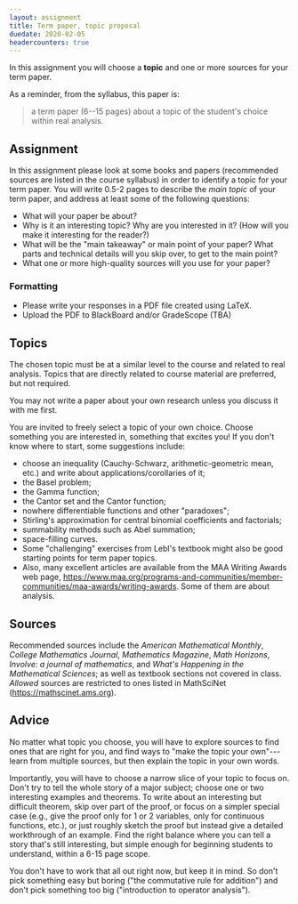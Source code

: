 ```yaml
---
layout: assignment
title: Term paper, topic proposal
duedate: 2020-02-05
headercounters: true
---
```


In this assignment you will choose a **topic** and one or more sources for your term paper.

As a reminder, from the syllabus, this paper is:
> a term paper (6--15 pages) about a topic of the student's choice within real analysis.


## Assignment

In this assignment please look at some books and papers
(recommended sources are listed in the course syllabus)
in order to identify a topic for your term paper.
You will write 0.5-2 pages to describe the *main topic*
of your term paper, and address at least some of the following questions:
+ What will your paper be about?
+ Why is it an interesting topic? Why are you interested in it?
  (How will you make it interesting for the reader?)
+ What will be the "main takeaway" or main point of your paper?
  What parts and technical details will you skip over, to get to the main point?
+ What one or more high-quality sources will you use for your paper?

### Formatting

+ Please write your responses in a PDF file created using LaTeX.
+ Upload the PDF to BlackBoard and/or GradeScope (TBA)


## Topics

The chosen topic must be at a similar level to the course
and related to real analysis.
Topics that are directly related to course material are preferred,
but not required.

You may not write a paper about your own research unless you discuss it with me first.





You are invited to freely select a topic of your own choice.
Choose something you are interested in, something that excites you!
If you don't know where to start, some suggestions include:
+ choose an inequality (Cauchy-Schwarz, arithmetic-geometric mean, etc.) and write about applications/corollaries of it;
+ the Basel problem;
+ the Gamma function;
+ the Cantor set and the Cantor function;
+ nowhere differentiable functions and other "paradoxes";
+ Stirling's approximation for central binomial coefficients and factorials;
+ summability methods such as Abel summation;
+ space-filling curves.
+ Some "challenging" exercises from Lebl's textbook might also be
  good starting points for term paper topics.
+ Also, many excellent articles are available from the MAA Writing Awards web page,
  <https://www.maa.org/programs-and-communities/member-communities/maa-awards/writing-awards>.
  Some of them are about analysis.

## Sources

Recommended sources include the
*American Mathematical Monthly*,
*College Mathematics Journal*,
*Mathematics Magazine*,
*Math Horizons*,
*Involve: a journal of mathematics*,
and *What's Happening in the Mathematical Sciences*;
as well as textbook sections not covered in class.
*Allowed* sources are restricted to ones listed in MathSciNet (<https://mathscinet.ams.org>).



## Advice

No matter what topic you choose,
you will have to explore sources to find ones that are right for you,
and find ways to "make the topic your own"---learn from multiple sources,
but then explain the topic in your own words.

Importantly, you will have to choose a narrow slice of your topic to focus on.
Don't try to tell the whole story of a major subject;
choose one or two interesting examples and theorems.
To write about an interesting but difficult theorem,
skip over part of the proof, or focus on a simpler special case
(e.g., give the proof only for 1 or 2 variables, only for continuous functions, etc.),
or just roughly sketch the proof but instead give a detailed workthrough of an example.
Find the right balance where you can tell a story that's still interesting,
but simple enough for beginning students to understand, within a 6-15 page scope.

You don't have to work that all out right now, but keep it in mind.
So don't pick something easy but boring ("the commutative rule for addition")
and don't pick something too big ("introduction to operator analysis").
